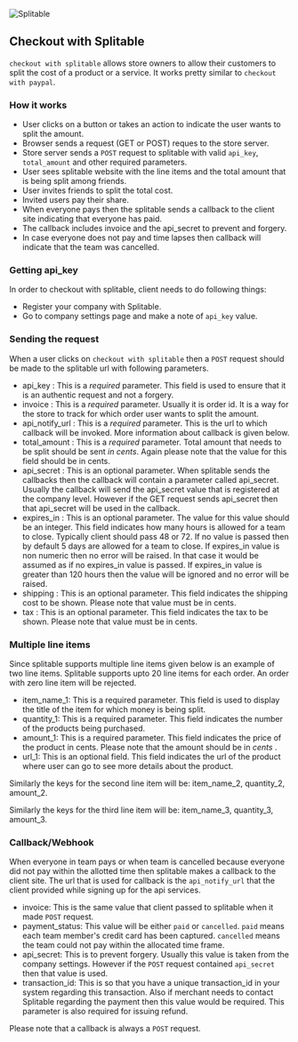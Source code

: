 ![Splitable](https://www.splitable.com/images/logo.png?1327850834)


## Checkout with Splitable

`checkout with splitable` allows store owners to allow their customers to split the cost of a product or a service. It works pretty similar to `checkout with paypal`.

### How it works

* User clicks on a button or takes an action to indicate the user wants to split the amount.
* Browser sends a request (GET or POST) reques to the store server.
* Store server sends a `POST` request to splitable with valid `api_key`, `total_amount` and other required parameters.
* User sees splitable website with the line items and the total amount that is being split among friends.
* User invites friends to split the total cost.
* Invited users pay their share.
* When everyone pays then the splitable sends a callback to the client site indicating that everyone has paid.
* The callback includes invoice and the api_secret to prevent and forgery.
* In case everyone does not pay and time lapses then callback will indicate that the team was cancelled.

### Getting api_key

In order to checkout with splitable, client needs to do following things:

* Register your company with Splitable.
* Go to company settings page and make a note of `api_key` value.

### Sending the request

When a user clicks on `checkout with splitable` then a `POST` request should be made to the splitable url with following parameters.

* api_key : This is a *required* parameter. This field is used to ensure that it is an authentic request and not a forgery.
* invoice : This is a *required* parameter. Usually it is order id. It is a way for the store to track for which order user wants to split the amount.
* api_notify_url : This is a *required* parameter. This is the url to which callback will be invoked. More information about callback is given below.
* total_amount : This is a *required* parameter. Total amount that needs to be split should be sent *in cents*. Again please note that the value for this field should be in cents.
* api_secret : This is an optional parameter. When splitable sends the callbacks then the callback will contain a parameter called api_secret. Usually the callback will send the api_secret value that is registered at the company level. However if the GET request sends api_secret then that api_secret will be used in the callback.
* expires_in : This is an optional parameter. The value for this value should be an integer. This field indicates how many hours is allowed for a team to close. Typically client should pass 48 or 72. If no value is passed then by default 5 days are allowed for a team to close. If expires_in value is non numeric then no error will be raised. In that case it would be assumed as if no expires_in value is passed. If expires_in value is greater than 120 hours then the value will be ignored and no error will be raised.
* shipping : This is an optional parameter. This field indicates the shipping cost to be shown. Please note that value must be in cents.
* tax : This is an optional parameter. This field indicates the tax to be shown. Please note that value must be in cents.

### Multiple line items

Since splitable supports multiple line items given below is an example of two line items. Splitable supports upto 20 line items for each order. An order with zero line item will be rejected.

* item_name_1: This is a required parameter. This field is used to display the title of the item for which money is being split.
* quantity_1: This is a required parameter. This field indicates the number of the products being purchased.
* amount_1: This is a required parameter. This field indicates the price of the product in cents. Please note that the amount should be in *cents* .
* url_1: This is an optional field. This field indicates the url of the product where user can go to see more details about the product.

Similarly the keys for the second line item will be: item_name_2, quantity_2, amount_2.

Similarly the keys for the third line item will be: item_name_3, quantity_3, amount_3.

### Callback/Webhook

When everyone in team pays or when team is cancelled because everyone did not pay within the allotted time then splitable makes a callback to the client site. The url that is used for callback is the `api_notify_url` that the client provided while signing up for the api services.

* invoice: This is the same value that client passed to splitable when it made `POST` request.
* payment_status: This value will be either `paid` or `cancelled`. `paid` means each team member's credit card has been captured. `cancelled` means the team could not pay within the allocated time frame.
* api_secret: This is to prevent forgery. Usually this value is taken from the company settings. However if the `POST` request contained `api_secret` then that value is used.
* transaction_id: This is so that you have a unique transaction_id in your system regarding this transaction. Also if merchant needs to contact Splitable regarding the payment then this value would be required. This parameter is also required for issuing refund.

Please note that a callback is always a `POST` request.


